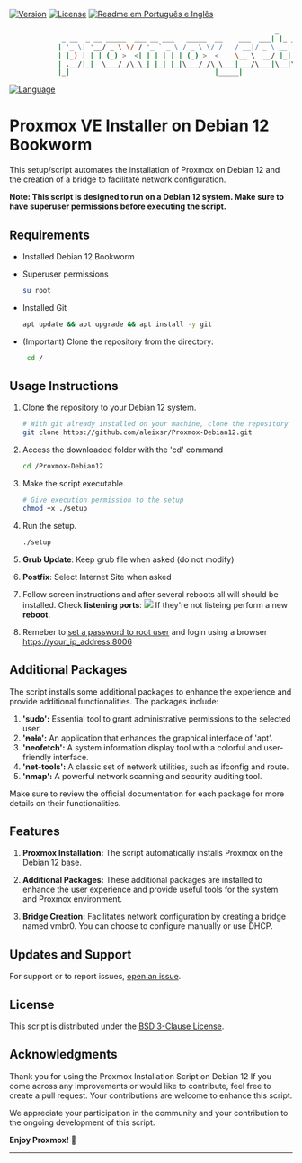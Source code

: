 [![Version](https://img.shields.io/badge/Version-1.0.1-red.svg)](version) [![License](https://img.shields.io/badge/License-BSD--Clause_3-green.svg)](LICENSE) [![Readme em Português e Inglês](https://img.shields.io/badge/README-en%2Fpt--br-blue)](#)

```bash
                                                                  _               
             _ __  _ __ _____  ___ __ ___   _____  __    ___  ___| |_ _   _ _ __  
            | '_ \| '__/ _ \ \/ / '_ ` _ \ / _ \ \/ /   / __|/ _ \ __| | | | '_ \ 
            | |_) | | | (_) >  <| | | | | | (_) >  <    \__ \  __/ |_| |_| | |_) |
            | .__/|_|  \___/_/\_\_| |_| |_|\___/_/\_\___|___/\___|\__|\__,_| .__/ 
            |_|                                    |_____|                 |_|     v1.0.1  
```

[![Language](https://img.shields.io/badge/🌎-English:-blue)](#)

# Proxmox VE Installer on Debian 12 Bookworm

This setup/script automates the installation of Proxmox on Debian 12 and the creation of a bridge to facilitate network configuration.

**Note: This script is designed to run on a Debian 12 system. Make sure to have superuser permissions before executing the script.**

## Requirements

- Installed Debian 12 Bookworm

- Superuser permissions
  
  ```bash
  su root
  ```

- Installed Git
  
  ```bash
  apt update && apt upgrade && apt install -y git
  ```

- (Important) Clone the repository from the directory:
  
  ```bash
   cd /
  ```

## Usage Instructions

1. Clone the repository to your Debian 12 system.
   
   ```bash
   # With git already installed on your machine, clone the repository
   git clone https://github.com/aleixsr/Proxmox-Debian12.git
   ```

2. Access the downloaded folder with the 'cd' command
   
   ```bash
   cd /Proxmox-Debian12
   ```

3. Make the script executable.
   
   ```bash
   # Give execution permission to the setup
   chmod +x ./setup
   ```

4. Run the setup.
   
   ```bash
   ./setup
   ```

5. **Grub Update**: Keep grub file when asked (do not modify)

6. **Postfix**: Select Internet Site when asked

7. Follow screen instructions and after several reboots all will should be installed. Check **listening ports**:
   ![](/Users/asola/Library/Application%20Support/marktext/images/2024-07-19-13-27-32-image.png)
   If they're not listeing perform a new **reboot**.

8. Remeber to <u>set a password to root user</u> and login using a browser [https://your_ip_address:8006]()

## Additional Packages

The script installs some additional packages to enhance the experience and provide additional functionalities. The packages include:

1. **'sudo':** Essential tool to grant administrative permissions to the selected user.
2. **'~~nala~~':** An application that enhances the graphical interface of 'apt'.
3. **'neofetch':** A system information display tool with a colorful and user-friendly interface.
4. **'net-tools':** A classic set of network utilities, such as ifconfig and route.
5. **'nmap':** A powerful network scanning and security auditing tool.

Make sure to review the official documentation for each package for more details on their functionalities.

## Features

1. **Proxmox Installation:** The script automatically installs Proxmox on the Debian 12 base.

2. **Additional Packages:** These additional packages are installed to enhance the user experience and provide useful tools for the system and Proxmox environment.

3. **Bridge Creation:** Facilitates network configuration by creating a bridge named vmbr0. You can choose to configure manually or use DHCP.

## Updates and Support

For support or to report issues, [ open an issue](https://github.com/mathewalves/Proxmox-Debian12/issues).

## License

This script is distributed under the [BSD 3-Clause License](https://opensource.org/licenses/BSD-3-Clause).

## Acknowledgments

Thank you for using the Proxmox Installation Script on Debian 12
If you come across any improvements or would like to contribute, feel free to create a pull request. Your contributions are welcome to enhance this script.

We appreciate your participation in the community and your contribution to the ongoing development of this script.

**Enjoy Proxmox!** 🚀

---